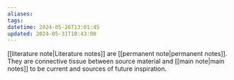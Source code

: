 ```yaml
---
aliases: 
tags: 
datetime: 2024-05-26T13:01:45
updated: 2024-05-31T10:43:00
---
```

[[literature note|Literature notes]] are [[permanent note|permanent notes]]. They are connective tissue between source material and [[main note|main notes]] to be current and sources of future inspiration. 